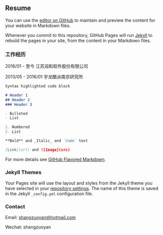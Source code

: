 ## Resume

You can use the [editor on GitHub](https://github.com/shangzuoyan/shangzuoyan.github.io/edit/master/index.md) to maintain and preview the content for your website in Markdown files.

Whenever you commit to this repository, GitHub Pages will run [Jekyll](https://jekyllrb.com/) to rebuild the pages in your site, from the content in your Markdown files.

### 工作经历
2016/01 - 至今
江苏润和软件股份有限公司

2013/05 - 2016/01
宇龙酷派南京研究所

```markdown
Syntax highlighted code block

# Header 1
## Header 2
### Header 3

- Bulleted
- List

1. Numbered
2. List

**Bold** and _Italic_ and `Code` text

[Link](url) and ![Image](src)
```

For more details see [GitHub Flavored Markdown](https://guides.github.com/features/mastering-markdown/).

### Jekyll Themes

Your Pages site will use the layout and styles from the Jekyll theme you have selected in your [repository settings](https://github.com/shangzuoyan/shangzuoyan.github.io/settings). The name of this theme is saved in the Jekyll `_config.yml` configuration file.

### Contact

Email: [shangzuoyan@hotmail.com](mailto:shangzuoyan@hotmail.com)

Wechat: shangzuoyan
